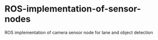 # ROS-implementation-of-sensor-nodes
ROS implementation of camera sensor node for lane and object detection
